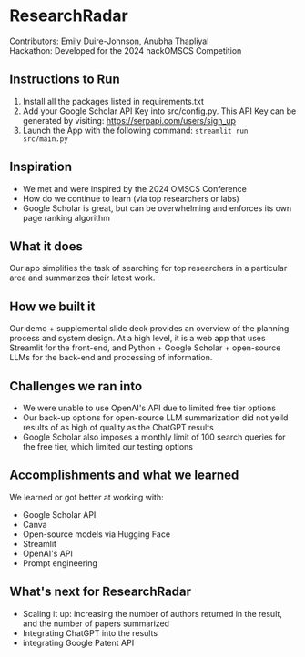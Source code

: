 # ResearchRadar

Contributors: Emily Duire-Johnson, Anubha Thapliyal  
Hackathon: Developed for the 2024 hackOMSCS Competition

## Instructions to Run

1. Install all the packages listed in requirements.txt
2. Add your Google Scholar API Key into src/config.py. This API Key can be generated by visiting: https://serpapi.com/users/sign_up
3. Launch the App with the following command:
```streamlit run src/main.py```

## Inspiration

- We met and were inspired by the 2024 OMSCS Conference
- How do we continue to learn (via top researchers or labs)
- Google Scholar is great, but can be overwhelming and enforces its own page ranking algorithm

## What it does

Our app simplifies the task of searching for top researchers in a particular area and summarizes their latest work.

## How we built it

Our demo + supplemental slide deck provides an overview of the planning process and system design. At a high level, it is a web app that uses Streamlit for the front-end, and Python + Google Scholar + open-source LLMs for the back-end and processing of information.

## Challenges we ran into

- We were unable to use OpenAI's API due to limited free tier options
- Our back-up options for open-source LLM summarization did not yeild results of as high of quality as the ChatGPT results
- Google Scholar also imposes a monthly limit of 100 search queries for the free tier, which limited our testing options

## Accomplishments and what we learned

We learned or got better at working with:

- Google Scholar API
- Canva
- Open-source models via Hugging Face
- Streamlit
- OpenAI's API
- Prompt engineering

## What's next for ResearchRadar

- Scaling it up: increasing the number of authors returned in the result, and the number of papers summarized
- Integrating ChatGPT into the results
- integrating Google Patent API
